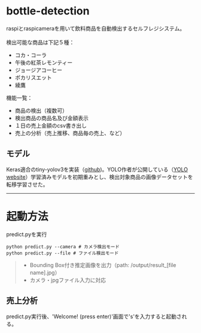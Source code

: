 # bottle-detection
raspiとraspicameraを用いて飲料商品を自動検出するセルフレジシステム。<br>
<br>
検出可能な商品は下記５種：

- コカ・コーラ
- 午後の紅茶レモンティー
- ジョージアコーヒー
- ポカリスエット
- 綾鷹


機能一覧：

- 商品の検出（複数可）
- 検出商品の商品名及び金額表示
- １日の売上金額のcsv書き出し
- 売上の分析（売上推移、商品毎の売上、など）

## モデル
Keras適合のtiny-yolov3を実装（[github](https://github.com/qqwweee/keras-yolo3.git))。YOLO作者が公開している（[YOLO website](http://pjreddie.com/darknet/yolo/)）学習済みモデルを初期重みとし、検出対象商品の画像データセットを転移学習させた。

---
# 起動方法
predict.pyを実行
```
python predict.py --camera # カメラ検出モード
python predict.py --file # ファイル検出モード
```
>- Bounding Box付き推定画像を出力（path: /output/result_[file name].jpg）
>- カメラ・jpgファイル入力に対応

## 売上分析
predict.py実行後、'Welcome! (press enter)'画面で's'を入力すると起動される。

